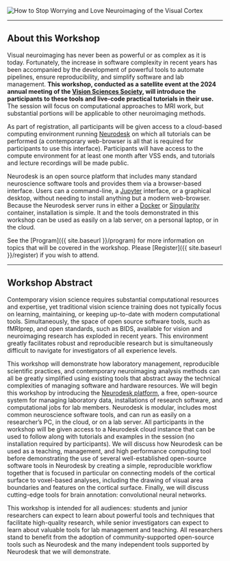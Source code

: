 ![How to Stop Worrying and Love Neuroimaging of the Visual Cortex](images/header.webp "How to stop worrying...")

---

## About this Workshop

Visual neuroimaging has never been as powerful or as complex as it is
today. Fortunately, the increase in software complexity in recent years has been
accompanied by the development of powerful tools to automate pipelines, ensure
reproducibility, and simplify software and lab management. **This workshop,
conducted as a satellite event at the 2024 annual meeting of the [Vision
Sciences Society](https://www.visionsciences.org/), will introduce the
participants to these tools and live-code practical tutorials in their use.**
The session will focus on computational approaches to MRI work, but substantial
portions will be applicable to other neuroimaging methods.

As part of registration, all participants will be given access to a cloud-based
computing environment running [Neurodesk](https://www.neurodesk.org/) on which
all tutorials can be performed (a contemporary web-browser is all that is
required for participants to use this interface).  Participants will have access
to the compute environment for at least one month after VSS ends, and tutorials
and lecture recordings will be made public.

Neurodesk is an open source platform that includes many standard neuroscience
software tools and provides them via a browser-based interface. Users can a
command-line, a [Jupyter](https://jupyter.org/) interface, or a graphical
desktop, without needing to install anything but a modern web-browser. Because
the Neurodesk server runs in either a [Docker](https://docker.org/) or
[Singularity](https://sylabs.io/singularity/) container, installation is
simple. It and the tools demonstrated in this workshop can be used as easily on
a lab server, on a personal laptop, or in the cloud.

See the [Program]({{ site.baseurl }}/program) for more information on topics
that will be covered in the workshop. Please [Register]({{ site.baseurl
}}/register) if you wish to attend.


---


## Workshop Abstract

Contemporary vision science requires substantial computational resources and
expertise, yet traditional vision science training does not typically focus on
learning, maintaining, or keeping up-to-date with modern computational
tools. Simultaneously, the space of open source software tools, such as
fMRIprep, and open standards, such as BIDS, available for vision and
neuroimaging research has exploded in recent years. This environment greatly
facilitates robust and reproducible research but is simultaneously difficult to
navigate for investigators of all experience levels.

This workshop will demonstrate how laboratory management, reproducible
scientific practices, and contemporary neuroimaging analysis methods can all be
greatly simplified using existing tools that abstract away the technical
complexities of managing software and hardware resources. We will begin this
workshop by introducing the [Neurodesk platform](https://www.neurodesk.org/), a
free, open-source system for managing laboratory data, installations of research
software, and computational jobs for lab members. Neurodesk is modular, includes
most common neuroscience software tools, and can run as easily on a researcher’s
PC, in the cloud, or on a lab server. All participants in the workshop will be
given access to a Neurodesk cloud instance that can be used to follow along with
tutorials and examples in the session (no installation required by
participants). We will discuss how Neurodesk can be used as a teaching,
management, and high performance computing tool before demonstrating the use of
several well-established open-source software tools in Neurodesk by creating a
simple, reproducible workflow together that is focused in particular on
connecting models of the cortical surface to voxel-based analyses, including the
drawing of visual area boundaries and features on the cortical surface. Finally,
we will discuss cutting-edge tools for brain annotation: convolutional neural
networks.

This workshop is intended for all audiences: students and junior researchers can
expect to learn about powerful tools and techniques that facilitate high-quality
research, while senior investigators can expect to learn about valuable tools
for lab management and teaching. All researchers stand to benefit from the
adoption of community-supported open-source tools such as Neurodesk and the many
independent tools supported by Neurodesk that we will demonstrate.
